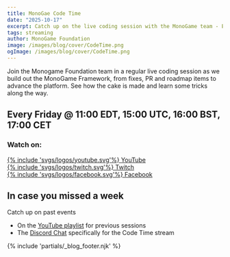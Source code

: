 ```yaml
---
title: MonoGae Code Time
date: "2025-10-17"
excerpt: Catch up on the live coding session with the MonoGame team - Every friday 15:00 UTC
tags: streaming
author: MonoGame Foundation
image: /images/blog/cover/CodeTime.png
ogImage: /images/blog/cover/CodeTime.png
---
```


Join the Monogame Foundation team in a regular live coding session as we build out the MonoGame Framework, from fixes, PR and roadmap items to advance the platform.  See how the cake is made and learn some tricks along the way.

## Every Friday @ 11:00 EDT, 15:00 UTC, 16:00 BST, 17:00 CET

### Watch on:

<div class="row justify-content-center">
    <div class="col-md-auto mb-2 mx-4">
        <a class="btn mg-patreon-button px-4" type="button" href="https://www.youtube.com/@MonoGame/streams" target="_blank">
                {% include 'svgs/logos/youtube.svg'%} YouTube
        </a>
    </div>
    <div class="col-md-auto mb-2 mx-4">
        <a class="btn mg-patreon-button px-4" type="button" href="https://www.twitch.tv/monogame" target="_blank">
                {% include 'svgs/logos/twitch.svg'%} Twitch
        </a>
    </div>
    <div class="col-md-auto mb-2 mx-4">
        <a class="btn mg-patreon-button px-4" type="button" href="https://www.facebook.com/monogamecommunity/live_videos" target="_blank">
                {% include 'svgs/logos/facebook.svg'%} Facebook
        </a>
    </div>
</div>

## In case you missed a week

Catch up on past events

- On the [YouTube playlist](https://www.youtube.com/playlist?list=PLTWJSIs82sS3ePXaLaoXkOK8zugGbJBm6) for previous sessions
- The [Discord Chat](https://discord.com/channels/355231098122272778/1428296782214987886) specifically for the Code Time stream

{% include 'partials/_blog_footer.njk' %}
